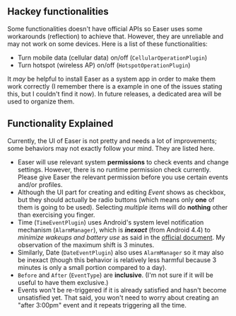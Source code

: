 ## Hackey functionalities ##
Some functionalities doesn't have official APIs so Easer uses some workarounds (reflection) to achieve that. However, they are unreliable and may not work on some devices. Here is a list of these functionalities:

* Turn mobile data (cellular data) on/off (`CellularOperationPlugin`)
* Turn hotspot (wireless AP) on/off (`HotspotOperationPlugin`)

It *may* be helpful to install Easer as a system app in order to make them work correctly (I remember there is a example in one of the issues stating this, but I couldn't find it now).
In future releases, a dedicated area will be used to organize them.

## Functionality Explained ##
Currently, the UI of Easer is not pretty and needs a lot of improvements; some behaviors may not exactly follow your mind. They are listed here.

* Easer will use relevant system **permissions** to check events and change settings. However, there is no runtime permission check currently. Please give Easer the relevant permission before you use certain events and/or profiles.
* Although the UI part for creating and editing *Event* shows as checkbox, but they should actually be radio buttons (which means only **one** of them is going to be used). Selecting _multiple_ items will do **nothing** other than exercising you finger.
* Time (`TimeEventPlugin`) uses Android's system level notification mechanism (`AlarmManager`), which is ***inexact*** (from Android 4.4) to *minimize wakeups and battery use* as said in the [official document](https://developer.android.com/reference/android/app/AlarmManager.html). My observation of the maximum shift is 3 minutes.
* Similarly, Date (`DateEventPlugin`) also uses `AlarmManager` so it may also be inexact (though this behavior is relatively less harmful because 3 minutes is only a small portion compared to a day).
* `Before` and `After` (`EventType`) are **inclusive**. (I'm not sure if it will be useful to have them exclusive.)
* Events won't be re-triggered if it is already satisfied and hasn't become unsatisfied yet. That said, you won't need to worry about creating an "after 3:00pm" event and it repeats triggering all the time.